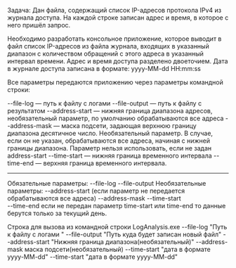 Задача:
Дан  файла, содержащий список IP-адресов протокола IPv4 из журнала доступа. На каждой строке записан адрес и время, в которое с него пришёл запрос.

Необходимо разработать консольное приложение, которое  выводит в файл список IP-адресов из файла журнала, входящих в указанный диапазон с количеством обращений с этого адреса в указанный интервал времени. Адрес и время доступа разделено двоеточием. 
Дата в журнале доступа записана в формате: yyyy-MM-dd HH:mm:ss

Все параметры передаются приложению через параметры командной строки:

--file-log — путь к файлу с логами
--file-output — путь к файлу с результатом
--address-start —  нижняя граница диапазона адресов, необязательный параметр, по умолчанию обрабатываются все адреса
--address-mask — маска подсети, задающая верхнюю границу диапазона десятичное число. Необязательный параметр. В случае, если он не указан, обрабатываются все адреса, начиная с нижней границы диапазона. Параметр нельзя использовать, если не задан address-start
--time-start —  нижняя граница временного интервала
--time-end — верхняя граница временного интервала.



------------------------------------------------

Обязательные параметры:
--file-log
--file-output
Необязательные параметры:
--address-start (если параметр не передается обрабатываются все адреса)
--address-mask 
--time-start  
--time-end
если не передан параметр time-start или time-end  то данные берутся только за текущий день.

Строка для вызова из командной строки 
LogAnalysis.exe --file-log "Путь к файлу с логами " --file-output "Путь куда будет записан новый файл" --address-start "Нижняя граница диапазона(необязательный)" --address-mask маска подсети(необязательный) --time-start "дата в формате yyyy-MM-dd" --time-start "дата в формате yyyy-MM-dd" 
